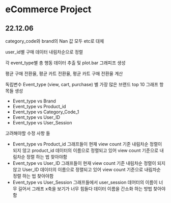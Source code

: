 # eCommerce Project

## 22.12.06

category_code와 brand의 Nan 값 모두 etc로 대체

user_id별 구매 데이터 내림차순으로 정렬

각 event_type별 총 행동 데이터 추출 및 plot.bar 그래피프 생성

평균 구매 전환율, 평균 카트 전환율, 평균 카트 구매 전환율 계산

독립변수 Event_type (view, cart, purchase) 별 가장 많은 브랜드 top 10 그래프 항목들 생성
- Event_type vs Brand
- Event_type vs Product_id
- Event_type vs Category_Code_1
- Event_type vs User_ID
- Event_type vs User_Session

고려해야할 수정 사항 들
 - Event_type vs Product_id 그래프들이 현재 view count 기준 내림차순 정렬이 되지 않고 product_id 데이터의 이름으로 정렬되고 있어 view count 기준으로 내림차순 정렬 하는 법 찾아야함
 - Event_type vs User_ID 그래프들이 현재 view count 기준 내림차순 정렬이 되지 않고 User_ID 데이터의 이름으로 정렬되고 있어 view count 기준으로 내림차순 정렬 하는 법 찾아야함
 - Event_type vs User_Session 그래프들에서 user_session 데어터의 이름이 너무 길어서 그래프 x축을 보기가 너무 힘들다 데이터 이름을 간소화 하는 방법 찾아야함
